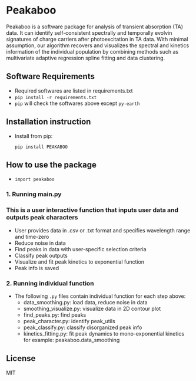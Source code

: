 # Peakaboo

Peakaboo is a software package for analysis of transient absorption (TA) data. It can identify self-consistent spectrally and temporally evolvin signatures of charge carriers after photoexcitation in TA data. With minimal assumption, our algorithm recovers and visualizes the spectral and kinetics information of the individual population by combining methods such as multivariate adaptive regression spline fitting and data clustering.



## Software Requirements

- Required softwares are listed in requirements.txt
- ```pip install -r requirements.txt```
- ```pip``` will check the softwares above except ```py-earth```



## Installation instruction

- Install from pip:
    
    ```pip install PEAKABOO```


## How to use the package

- ```import peakaboo```

### 1. Running __main__.py
### This is a user interactive function that inputs user data and outputs peak characters

- User provides data in .csv or .txt format and specifies wavelength range and time-zero
- Reduce noise in data
- Find peaks in data with user-specific selection criteria
- Classify peak outputs
- Visualize and fit peak kinetics to exponential function
- Peak info is saved

### 2. Running individual function
- The following ``.py`` files contain individual function for each step above: 
    - data_smoothing.py: load data, reduce noise in data
    - smoothing_visualize.py: visualize data in 2D contour plot
    - find_peaks.py: find peaks
    - peak_character.py: identify peak_utils
    - peak_classify.py: classify disorganized peak info
    - kinetics_fitting.py: fit peak dynamics to mono-exponential kinetics
for example: peakaboo.data_smoothing


## License

MIT